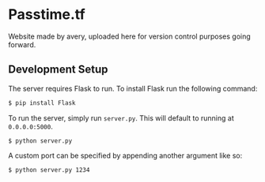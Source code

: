 # Passtime.tf
Website made by avery, uploaded here for version control purposes going forward.

## Development Setup

The server requires Flask to run. To install Flask run the following command:
```sh
$ pip install Flask
```
To run the server, simply run `server.py`. This will default to running at `0.0.0.0:5000`.
```
$ python server.py
```
A custom port can be specified by appending another argument like so:
```
$ python server.py 1234
```
